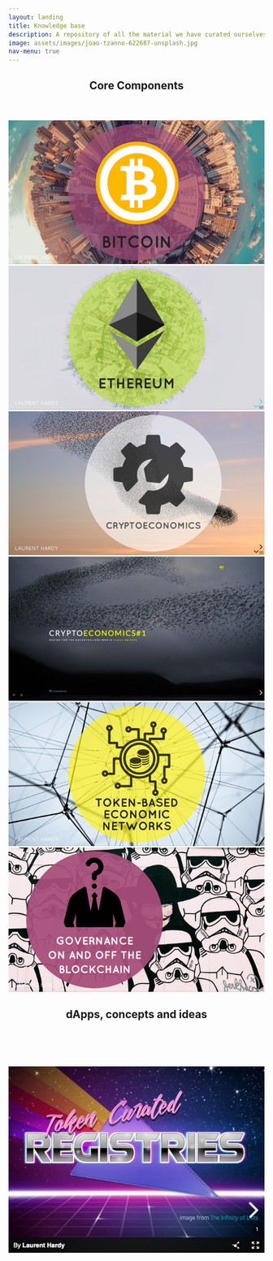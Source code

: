```yaml
---
layout: landing
title: Knowledge base
description: A repository of all the material we have curated ourselves and used in different events, talks and workshops.
image: assets/images/joao-tzanno-622687-unsplash.jpg
nav-menu: true
---
```


<!-- Main -->
<div id="main">

<!-- One -->
<section id="one">
	<div class="inner">
		<header class="major">
			<h2>Core Components</h2>
		</header>
		<div class="row 200%">
			<div class="4u 12u$(small)">
				<span class="image fit"><a href="https://slides.com/donhylo/bitcoin" alt=""><img src="assets/images/slides-lh-bitcoin.jpg" alt="" /></a></span>
			</div>
			<div class="4u 12u$(small)">
			<span class="image fit"><a href="https://slides.com/donhylo/ethereum" alt=""><img src="assets/images/slides-lh-ethereum.jpg" alt="" /></a></span>
			</div>
			<div class="4u 12u$(small)">
			<span class="image fit"><a href="https://slides.com/donhylo/cryptoeconomics" alt=""><img src="assets/images/slides-lh-cryptoeconomics.jpg" alt="" /></a></span>
			</div>
		</div>
		<div class="row 200%">
			<div class="4u 12u$(small)">
			<span class="image fit"><a href="https://slides.com/sandravizmad/cryptoeconomics" alt=""><img src="assets/images/slides-sb-cryptoeconomics.jpg" alt="" /></a></span>
			</div>
			<div class="4u 12u$(small)">
				<span class="image fit"><a href="https://slides.com/donhylo/token-based-economic-networks" alt=""><img src="assets/images/slides-lh-token-based-economic-networks.jpg" alt="" /></a></span>
			</div>
			<div class="4u 12u$(small)">
			<span class="image fit"><a href="https://slides.com/donhylo/governance" alt=""><img src="assets/images/slides-lh-governance.jpg" alt="" /></a></span>
			</div>
		</div>
	</div>
</section>

<!-- Two -->
<section id="two">
	<div class="inner">
		<header class="major">
			<h2>dApps, concepts and ideas</h2>
		</header>
		<div class="row 200%">
			<div class="4u 12u$(small)">
				<span class="image fit"><a href="https://slides.com/donhylo/stablecoins" alt=""><img src="assets/images/slides-lh-stablecoins.png" alt="" /></a></span>
			</div>
			<div class="4u 12u$(small)">
				<span class="image fit"><a href="https://slides.com/donhylo/keys-addresses-and-wallets" alt=""><img src="assets/images/slides-lh-keys.png" alt="" /></a></span>
			</div>
			<div class="4u 12u$(small)">
				<span class="image fit"><a href="http://slides.com/donhylo/token-curated-registries" alt=""><img src="assets/images/slides-lh-token-curated-registries.jpg" alt="" /></a></span>
			</div>
		</div>
		<div class="row 200%">
			<div class="4u 12u$(small)">
				<span class="image fit"><a href="https://slides.com/donhylo/the-supply-chain-on-the-blockchain" alt=""><img src="assets/images/slides-lh-supplychain.png" alt="" /></a></span>
			</div>
			<div class="4u 12u$(small)">
				<span class="image fit"><a href="https://slides.com/donhylo/energy-through-blockchain" alt=""><img src="assets/images/slides-lh-energy.png" alt="" /></a></span>
			</div>
			<div class="4u 12u$(small)">
				<span class="image fit"><a href="https://slides.com/donhylo/when-blockchain-meets-the-physical-world" alt=""><img src="assets/images/slides-lh-agreements.png" alt="" /></a></span>
			</div>
		</div>
		<div class="row 200%">
			<div class="4u 12u$(small)">
				<span class="image fit"><a href="https://slides.com/donhylo/the-attention-economy" alt=""><img src="assets/images/slides-lh-attention.png" alt="" /></a></span>
			</div>
			<div class="4u 12u$(small)">
				<span class="image fit"><a href="https://slides.com/donhylo/sovereign-identity-on-the-blockchain" alt=""><img src="assets/images/slides-lh-identity.png" alt="" /></a></span>
			</div>
			<div class="4u 12u$(small)">
				<span class="image fit"><a href="https://slides.com/donhylo/decentralised-autonomous-organisations" alt=""><img src="assets/images/slides-lh-dao.png" alt="" /></a></span>
			</div>
		</div>
		<div class="row 200%">
			<div class="4u 12u$(small)">
				<span class="image fit"><a href="https://slides.com/donhylo/decentralised-applications" alt=""><img src="assets/images/slides-lh-dapp.png" alt="" /></a></span>
			</div>
		</div>
	</div>
</section>

</div>
